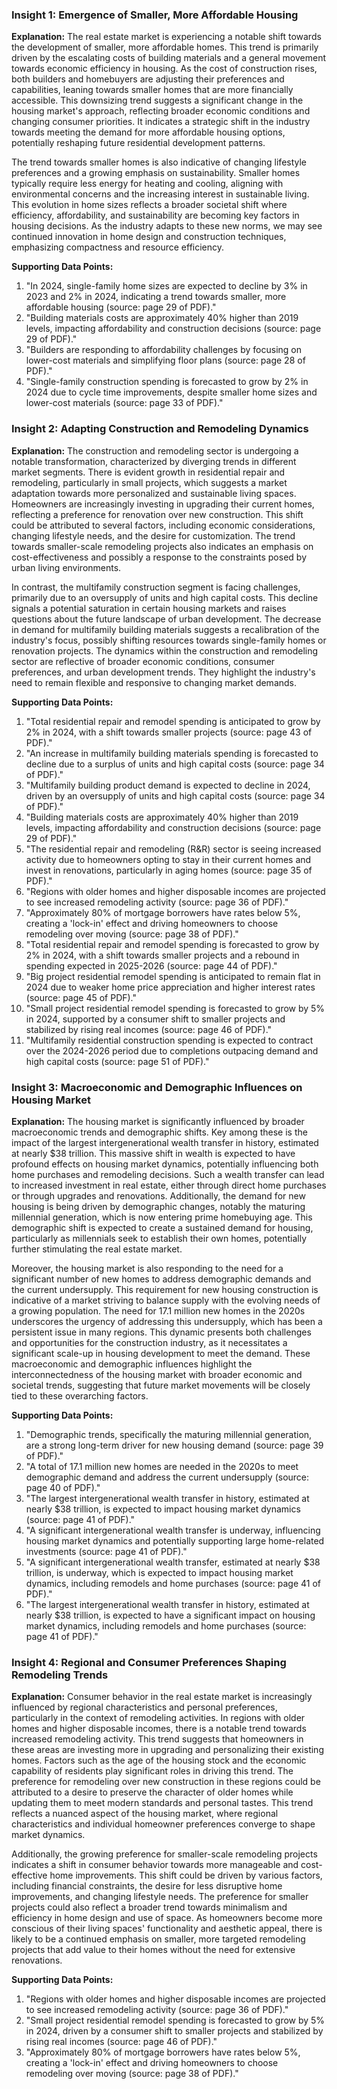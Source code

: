 ### Insight 1: Emergence of Smaller, More Affordable Housing

**Explanation:**
The real estate market is experiencing a notable shift towards the development of smaller, more affordable homes. This trend is primarily driven by the escalating costs of building materials and a general movement towards economic efficiency in housing. As the cost of construction rises, both builders and homebuyers are adjusting their preferences and capabilities, leaning towards smaller homes that are more financially accessible. This downsizing trend suggests a significant change in the housing market's approach, reflecting broader economic conditions and changing consumer priorities. It indicates a strategic shift in the industry towards meeting the demand for more affordable housing options, potentially reshaping future residential development patterns.

The trend towards smaller homes is also indicative of changing lifestyle preferences and a growing emphasis on sustainability. Smaller homes typically require less energy for heating and cooling, aligning with environmental concerns and the increasing interest in sustainable living. This evolution in home sizes reflects a broader societal shift where efficiency, affordability, and sustainability are becoming key factors in housing decisions. As the industry adapts to these new norms, we may see continued innovation in home design and construction techniques, emphasizing compactness and resource efficiency.

**Supporting Data Points:**
1. "In 2024, single-family home sizes are expected to decline by 3% in 2023 and 2% in 2024, indicating a trend towards smaller, more affordable housing (source: page 29 of PDF)."
2. "Building materials costs are approximately 40% higher than 2019 levels, impacting affordability and construction decisions (source: page 29 of PDF)."
3. "Builders are responding to affordability challenges by focusing on lower-cost materials and simplifying floor plans (source: page 28 of PDF)."
4. "Single-family construction spending is forecasted to grow by 2% in 2024 due to cycle time improvements, despite smaller home sizes and lower-cost materials (source: page 33 of PDF)."



### Insight 2: Adapting Construction and Remodeling Dynamics

**Explanation:**
The construction and remodeling sector is undergoing a notable transformation, characterized by diverging trends in different market segments. There is evident growth in residential repair and remodeling, particularly in small projects, which suggests a market adaptation towards more personalized and sustainable living spaces. Homeowners are increasingly investing in upgrading their current homes, reflecting a preference for renovation over new construction. This shift could be attributed to several factors, including economic considerations, changing lifestyle needs, and the desire for customization. The trend towards smaller-scale remodeling projects also indicates an emphasis on cost-effectiveness and possibly a response to the constraints posed by urban living environments.

In contrast, the multifamily construction segment is facing challenges, primarily due to an oversupply of units and high capital costs. This decline signals a potential saturation in certain housing markets and raises questions about the future landscape of urban development. The decrease in demand for multifamily building materials suggests a recalibration of the industry's focus, possibly shifting resources towards single-family homes or renovation projects. The dynamics within the construction and remodeling sector are reflective of broader economic conditions, consumer preferences, and urban development trends. They highlight the industry's need to remain flexible and responsive to changing market demands.

**Supporting Data Points:**
1. "Total residential repair and remodel spending is anticipated to grow by 2% in 2024, with a shift towards smaller projects (source: page 43 of PDF)."
2. "An increase in multifamily building materials spending is forecasted to decline due to a surplus of units and high capital costs (source: page 34 of PDF)."
3. "Multifamily building product demand is expected to decline in 2024, driven by an oversupply of units and high capital costs (source: page 34 of PDF)."
4. "Building materials costs are approximately 40% higher than 2019 levels, impacting affordability and construction decisions (source: page 29 of PDF)."
5. "The residential repair and remodeling (R&R) sector is seeing increased activity due to homeowners opting to stay in their current homes and invest in renovations, particularly in aging homes (source: page 35 of PDF)."
6. "Regions with older homes and higher disposable incomes are projected to see increased remodeling activity (source: page 36 of PDF)."
7. "Approximately 80% of mortgage borrowers have rates below 5%, creating a 'lock-in' effect and driving homeowners to choose remodeling over moving (source: page 38 of PDF)."
8. "Total residential repair and remodel spending is forecasted to grow by 2% in 2024, with a shift towards smaller projects and a rebound in spending expected in 2025-2026 (source: page 44 of PDF)."
9. "Big project residential remodel spending is anticipated to remain flat in 2024 due to weaker home price appreciation and higher interest rates (source: page 45 of PDF)."
10. "Small project residential remodel spending is forecasted to grow by 5% in 2024, supported by a consumer shift to smaller projects and stabilized by rising real incomes (source: page 46 of PDF)."
11. "Multifamily residential construction spending is expected to contract over the 2024-2026 period due to completions outpacing demand and high capital costs (source: page 51 of PDF)."


### Insight 3: Macroeconomic and Demographic Influences on Housing Market

**Explanation:**
The housing market is significantly influenced by broader macroeconomic trends and demographic shifts. Key among these is the impact of the largest intergenerational wealth transfer in history, estimated at nearly $38 trillion. This massive shift in wealth is expected to have profound effects on housing market dynamics, potentially influencing both home purchases and remodeling decisions. Such a wealth transfer can lead to increased investment in real estate, either through direct home purchases or through upgrades and renovations. Additionally, the demand for new housing is being driven by demographic changes, notably the maturing millennial generation, which is now entering prime homebuying age. This demographic shift is expected to create a sustained demand for housing, particularly as millennials seek to establish their own homes, potentially further stimulating the real estate market.

Moreover, the housing market is also responding to the need for a significant number of new homes to address demographic demands and the current undersupply. This requirement for new housing construction is indicative of a market striving to balance supply with the evolving needs of a growing population. The need for 17.1 million new homes in the 2020s underscores the urgency of addressing this undersupply, which has been a persistent issue in many regions. This dynamic presents both challenges and opportunities for the construction industry, as it necessitates a significant scale-up in housing development to meet the demand. These macroeconomic and demographic influences highlight the interconnectedness of the housing market with broader economic and societal trends, suggesting that future market movements will be closely tied to these overarching factors.

**Supporting Data Points:**
1. "Demographic trends, specifically the maturing millennial generation, are a strong long-term driver for new housing demand (source: page 39 of PDF)."
2. "A total of 17.1 million new homes are needed in the 2020s to meet demographic demand and address the current undersupply (source: page 40 of PDF)."
3. "The largest intergenerational wealth transfer in history, estimated at nearly $38 trillion, is expected to impact housing market dynamics (source: page 41 of PDF)."
4. "A significant intergenerational wealth transfer is underway, influencing housing market dynamics and potentially supporting large home-related investments (source: page 41 of PDF)."
5. "A significant intergenerational wealth transfer, estimated at nearly $38 trillion, is underway, which is expected to impact housing market dynamics, including remodels and home purchases (source: page 41 of PDF)."
6. "The largest intergenerational wealth transfer in history, estimated at nearly $38 trillion, is expected to have a significant impact on housing market dynamics, including remodels and home purchases (source: page 41 of PDF)."


### Insight 4: Regional and Consumer Preferences Shaping Remodeling Trends

**Explanation:**
Consumer behavior in the real estate market is increasingly influenced by regional characteristics and personal preferences, particularly in the context of remodeling activities. In regions with older homes and higher disposable incomes, there is a notable trend towards increased remodeling activity. This trend suggests that homeowners in these areas are investing more in upgrading and personalizing their existing homes. Factors such as the age of the housing stock and the economic capability of residents play significant roles in driving this trend. The preference for remodeling over new construction in these regions could be attributed to a desire to preserve the character of older homes while updating them to meet modern standards and personal tastes. This trend reflects a nuanced aspect of the housing market, where regional characteristics and individual homeowner preferences converge to shape market dynamics.

Additionally, the growing preference for smaller-scale remodeling projects indicates a shift in consumer behavior towards more manageable and cost-effective home improvements. This shift could be driven by various factors, including financial constraints, the desire for less disruptive home improvements, and changing lifestyle needs. The preference for smaller projects could also reflect a broader trend towards minimalism and efficiency in home design and use of space. As homeowners become more conscious of their living spaces' functionality and aesthetic appeal, there is likely to be a continued emphasis on smaller, more targeted remodeling projects that add value to their homes without the need for extensive renovations.

**Supporting Data Points:**
1. "Regions with older homes and higher disposable incomes are projected to see increased remodeling activity (source: page 36 of PDF)."
2. "Small project residential remodel spending is forecasted to grow by 5% in 2024, driven by a consumer shift to smaller projects and stabilized by rising real incomes (source: page 46 of PDF)."
3. "Approximately 80% of mortgage borrowers have rates below 5%, creating a 'lock-in' effect and driving homeowners to choose remodeling over moving (source: page 38 of PDF)."

